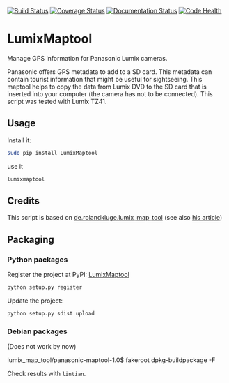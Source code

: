 [![Build Status](https://travis-ci.org/MartinThoma/lumix_map_tool.svg?branch=master)](https://travis-ci.org/MartinThoma/lumix_map_tool)
[![Coverage Status](https://img.shields.io/coveralls/MartinThoma/lumix_map_tool.svg)](https://coveralls.io/r/MartinThoma/lumix_map_tool?branch=master)
[![Documentation Status](http://img.shields.io/badge/docs-latest-brightgreen.svg)](http://pythonhosted.org/lumix_map_tool)
[![Code Health](https://landscape.io/github/MartinThoma/lumix_map_tool/master/landscape.svg)](https://landscape.io/github/MartinThoma/lumix_map_tool/master)

LumixMaptool
==============

Manage GPS information for Panasonic Lumix cameras.

Panasonic offers GPS metadata to add to a SD card. This metadata can contain
tourist information that might be useful for sightseeing. This maptool helps
to copy the data from Lumix DVD to the SD card that is inserted into your
computer (the camera has not to be connected).
This script was tested with Lumix TZ41.

## Usage

Install it:

```bash
sudo pip install LumixMaptool
```

use it

```bash
lumixmaptool
```

## Credits
This script is based on [de.rolandkluge.lumix_map_tool](https://github.com/RolandKluge/de.rolandkluge.lumix_map_tool/blob/master/maptool.py) (see also [his article](http://blog.roland-kluge.de/?p=250))

## Packaging

### Python packages

Register the project at PyPI: [LumixMaptool](https://pypi.python.org/pypi/LumixMaptool)

```bash
python setup.py register
```

Update the project:

```bash
python setup.py sdist upload
```

### Debian packages

(Does not work by now)

lumix_map_tool/panasonic-maptool-1.0$ fakeroot dpkg-buildpackage -F

Check results with `lintian`.
